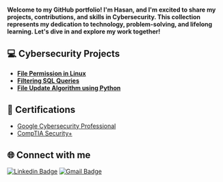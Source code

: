 <h4>Welcome to my GitHub portfolio! I'm Hasan, and I'm excited to share my projects, contributions, and skills in Cybersecurity. This collection represents my dedication to technology, problem-solving, and lifelong learning. Let's dive in and explore my work together! 

<h2>💻 Cybersecurity Projects</h2>

- <b>[File Permission in Linux](https://github.com/hasanm02/FilePermissionsLab)</b>
- <b>[Filtering SQL Queries](https://github.com/hasanm02/FilterSQLQuery)</b>
- <b>[File Update Algorithm using Python](https://github.com/hasanm02/FileUpdateAlgorithm)</b>

  
  
 <h2>📄 Certifications </h2>
  
  - [Google Cybersecurity Professional](https://coursera.org/share/e38501cefa2bc64b5cab0457bd59273e)
  - [CompTIA Security+](https://www.credly.com/badges/e57c92be-c554-4474-b634-6bb9f09a548a/public_url)
    




 <h2>🌐 Connect with me</h2>


[![Linkedin Badge](https://img.shields.io/badge/-LinkedIn-blue?style=flat-square&logo=Linkedin&logoColor=white&link=https://www.linkedin.com/in/hasanmodest/)](https://www.linkedin.com/in/hasanmodest/)
[![Gmail Badge](https://img.shields.io/badge/-Gmail-c14438?style=flat-square&logo=Gmail&logoColor=white&link=mailto:hasanmodest0@gmail.com)](mailto:hasanmodest0@gmail.com) 



